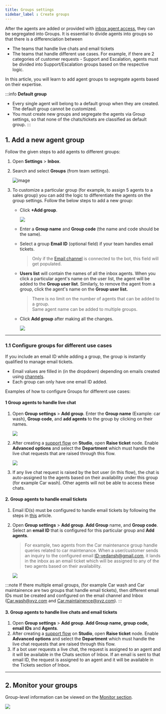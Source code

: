 ```yaml
---
title: Groups settings
sidebar_label : Create groups 
---
```


After the agents are added or provided with [inbox agent access](https://docs.yellow.ai/docs/platform_concepts/inbox), they can be segregated into Groups. It is essential to divide agents into groups so that there is a differenciation between
- The teams that handle live chats and email tickets
- The teams that handle different use cases. For example, if there are 2 categories of customer requests - Support and Escalation, agents must be divided into Support/Escalation groups based on the respective logic. 

In this article, you will learn to add agent groups to segregate agents based on their expertise.

:::info
**Default group**   
- Every single agent will belong to a default group when they are created. The default group cannot be customized. 
- You must create new groups and segregate the agents via Group settings, so that none of the chats/tickets are classified as default group.
:::


## <a name="1"></a> 1. Add a new agent group

Follow the given steps to add agents to different groups:

1. Open **Settings** > **Inbox**. 
2. Search and select **Groups** (from team settings).

    ![image](https://imgur.com/7e4Omx8.png)

3. To customize a particular group (for example, to assign 5 agents to a sales group) you can add the logic to differentiate the agents on the group settings. Follow the below steps to add a new group:   
	- Click **+Add group**.     

		![](https://i.imgur.com/3BJ0Nco.png)
	- Enter a **Group name** and **Group code** (the name and code should be the same). 
	- Select a group **Email ID** (optional field) if your team handles email tickets.
		> Only if the [Email channel](https://docs.yellow.ai/docs/platform_concepts/channelConfiguration/email-outbound) is connected to the bot, this field will get populated. 
	- **Users list** will contain the names of all the inbox agents. When you click a particular agent's name on the user list, the agent will be added to the **Group user list**.  Similarly, to remove the agent from a group, click the agent's name on the **Group user list.** 
		> There is no limit on the number of agents that can be added to a group.      
		> Same agent name can be added to multiple groups.
	- Click **Add group** after making all the changes. 

		![](https://i.imgur.com/9RN7M6G.png)

---



### 1.1 Configure groups for different use cases 

If you include an email ID while adding a group, the group is instantly qualified to manage email tickets.
- Email values are filled in (in the dropdown) depending on emails created using [channels](https://docs.yellow.ai/docs/platform_concepts/channelConfiguration/email-outbound).
- Each group can only have one email ID added.

Examples of how to configure Groups for different use cases:

#### 1 Group agents to handle live chat 
1. Open **Group settings** > **Add group**. Enter the **Group name** (Example: car wash), **Group code**, and **add agents** to the group by clicking on their names.

    ![](https://i.imgur.com/RGipcu0.png)    

2. After creating a [support flow](https://docs.yellow.ai/docs/platform_concepts/inbox/inbox_setup/inboxdemo#tab-1-import-flow-and-request-for-support) on **Studio**, open **Raise ticket** node. Enable **Advanced options** and select the **Department** which must handle the live chat requests that are raised through this flow. 

	![](https://i.imgur.com/V1ubvp4.png)

3. If any live chat request is raised by the bot user (in this flow), the chat is auto-assigned to the agents based on their availability under this group (for example Car wash). Other agents will not be able to access these chats. 


#### 2. Group agents to handle email tickets

1. Email ID(s) must be configured to handle email tickets by following the steps in [this](https://docs.yellow.ai/docs/platform_concepts/inbox/tickets/setupandconfig) article. 
2. Open **Group settings** > **Add group**. **Add Group** name, and **Group code**. Select an **email ID** that is configured for this particular group and **Add agents**.
    > For example, two agents from the Car maintenance group handle queries related to car maintenance. When a user/customer sends an inquiry to the configured email ID-vedansh@gmail.com, it lands in the inbox as an email ticket which will be assigned to any of the two agents based on their availability. 

	![](https://i.imgur.com/G0wXTJP.png)

:::note
If there multiple email groups, (for example Car wash and Car maintainence are two groups that handle email tickets), then different email IDs must be created and configured on the email channel and Inbox (Car.wash@xyz.com and Car.maintainence@xyz.com).
:::


#### 3. Group agents to handle live chats and email tickets

1.  Open **Group settings** > **Add group**. **Add Group name, group code, email IDs** and **Agents**. 
2. After creating a [support flow](https://docs.yellow.ai/docs/platform_concepts/inbox/inbox_setup/inboxdemo#tab-1-import-flow-and-request-for-support) on **Studio**, open **Raise ticket** node. Enable **Advanced options** and select the **Department** which must handle the live chat requests that are raised through this flow. 
3. If a bot user requests a live chat, the request is assigned to an agent and it will be available in the Chats section of Inbox. If an email is sent to that email ID, the request is assigned to an agent and it will be available in the Tickets section of Inbox.

----

## 2. Monitor your groups

Group-level information can be viewed on the [Monitor section](https://docs.yellow.ai/docs/platform_concepts/inbox/monitor#-3-teams). 

![](https://i.imgur.com/KHRBGMP.png)



